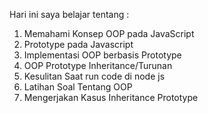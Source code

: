 Hari ini saya belajar tentang :
1. Memahami Konsep OOP pada JavaScript
2. Prototype pada Javascript
3. Implementasi OOP berbasis Prototype
4. OOP Prototype Inheritance/Turunan
5. Kesulitan Saat run code di node js
6. Latihan Soal Tentang OOP
7. Mengerjakan Kasus Inheritance Prototype
